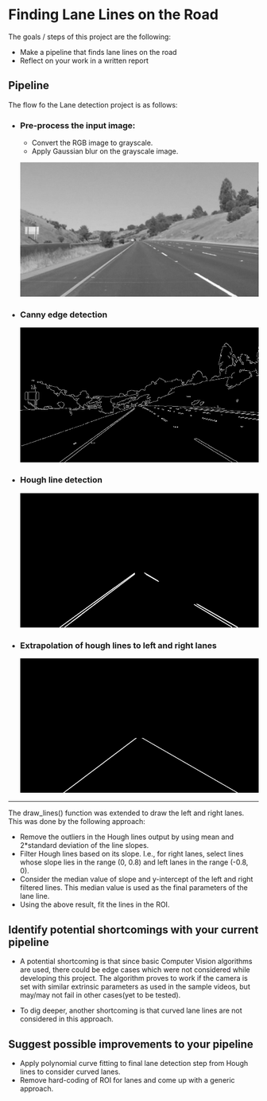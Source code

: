 # Finding Lane Lines on the Road

The goals / steps of this project are the following:
* Make a pipeline that finds lane lines on the road
* Reflect on your work in a written report

## Pipeline
The flow fo the Lane detection project is as follows:
 * ### Pre-process the input image:
    * Convert the RGB image to grayscale.
    * Apply Gaussian blur on the grayscale image.
    
   ![Pre-processed Image](./writeup_data/01-pre-process.jpg)
 * ### Canny edge detection
   ![Canny edge detection](./writeup_data/02-canny-edges.jpg)
 * ### Hough line detection
   ![Hough lines](./writeup_data/03-hough-lines.jpg)
 * ### Extrapolation of hough lines to left and right lanes
   ![Lane lines](./writeup_data/04-lane-output.jpg)
---
The draw_lines() function was extended to draw the left and right lanes. This was done by the following approach:
 * Remove the outliers in the Hough lines output by using mean and 2*standard deviation of the line slopes.
 * Filter Hough lines based on its slope. I.e., for right lanes, select lines whose slope lies in the range (0, 0.8) and left lanes in the range (-0.8, 0).
 * Consider the median value of slope and y-intercept of the left and right filtered lines. This median value is used as the final parameters of the lane line.
 * Using the above result, fit the lines in the ROI.


## Identify potential shortcomings with your current pipeline

* A potential shortcoming is that since basic Computer Vision algorithms are used, there could be edge cases which were not considered while developing this project. The algorithm proves to work if the camera is set with similar extrinsic parameters as used in the sample videos, but may/may not fail in other cases(yet to be tested).

* To dig deeper, another shortcoming is that curved lane lines are not considered in this approach.

## Suggest possible improvements to your pipeline

 * Apply polynomial curve fitting to final lane detection step from Hough lines to consider curved lanes.
 * Remove hard-coding of ROI for lanes and come up with a generic approach.
